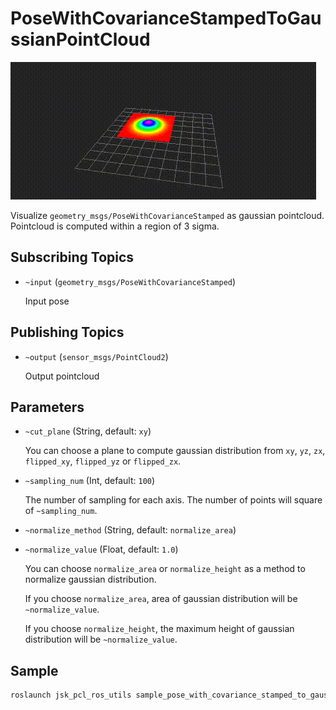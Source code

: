# PoseWithCovarianceStampedToGaussianPointCloud
![](images/pose_with_covariance_stamped_to_gaussian_pointcloud.gif)

Visualize `geometry_msgs/PoseWithCovarianceStamped` as gaussian pointcloud.
Pointcloud is computed within a region of 3 sigma.

## Subscribing Topics
* `~input` (`geometry_msgs/PoseWithCovarianceStamped`)

  Input pose

## Publishing Topics
* `~output` (`sensor_msgs/PointCloud2`)

  Output pointcloud

## Parameters
* `~cut_plane` (String, default: `xy`)

  You can choose a plane to compute gaussian distribution from `xy`, `yz`, `zx`,
  `flipped_xy`, `flipped_yz` or `flipped_zx`.

* `~sampling_num` (Int, default: `100`)

  The number of sampling for each axis. The number of points will square of `~sampling_num`.

* `~normalize_method` (String, default: `normalize_area`)
* `~normalize_value` (Float, default: `1.0`)

  You can choose `normalize_area` or `normalize_height` as a method to normalize gaussian distribution.

  If you choose `normalize_area`, area of gaussian distribution will be `~normalize_value`.

  If you choose `normalize_height`, the maximum height of gaussian distribution will be `~normalize_value`.

## Sample

```bash
roslaunch jsk_pcl_ros_utils sample_pose_with_covariance_stamped_to_gaussian_pointcloud.launch
```
